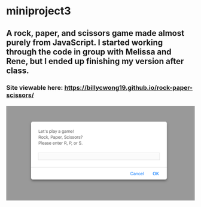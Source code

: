 # miniproject3
## A rock, paper, and scissors game made almost purely from JavaScript. I started working through the code in group with Melissa and Rene, but I ended up finishing my version after class. 
### Site viewable here: https://billycwong19.github.io/rock-paper-scissors/
#### ![ScreenShot](./images/screenshot.png "screenshot of game")
